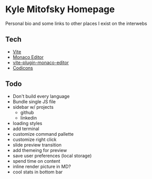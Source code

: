 # Kyle Mitofsky Homepage

Personal bio and some links to other places I exist on the interwebs


## Tech

* [Vite](https://vitejs.dev/)
* [Monaco Editor](https://microsoft.github.io/monaco-editor/)
* [vite-plugin-monaco-editor](https://github.com/vdesjs/vite-plugin-monaco-editor)
* [Codicons](https://microsoft.github.io/vscode-codicons/dist/codicon.html)

## Todo


* Don't build every language
* Bundle single JS file
* sidebar w/ projects
  * github
  * linkedin
* loading styles
* add terminal
* customize command pallette
* customize right click
* slide preview transition
* add themeing for preview
* save user preferences (local storage)
* spend time on content
* inline render picture in MD?
* cool stats in bottom bar


